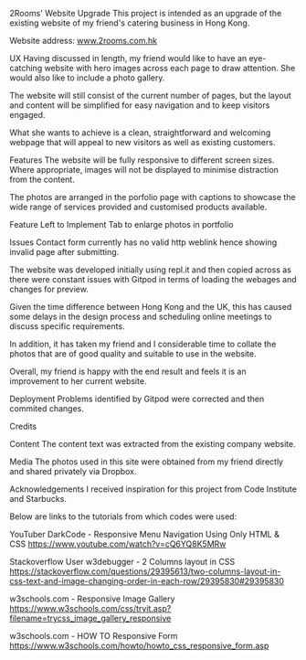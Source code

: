 2Rooms' Website Upgrade
This project is intended as an upgrade of the existing website of my friend's catering business in Hong Kong.

Website address: www.2rooms.com.hk

UX
Having discussed in length, my friend would like to have an eye-catching website with hero images across each page to draw attention. She would also like to include a photo gallery.

The website will still consist of the current number of pages, but the layout and content will be simplified for easy navigation and to keep visitors engaged.

What she wants to achieve is a clean, straightforward and welcoming webpage that will appeal to new visitors as well as existing customers.

Features
The website will be fully responsive to different screen sizes. Where appropriate, images will not be displayed to minimise distraction from the content.

The photos are arranged in the porfolio page with captions to showcase the wide range of services provided and customised products available.

Feature Left to Implement
Tab to enlarge photos in portfolio

Issues
Contact form currently has no valid http weblink hence showing invalid page after submitting.

The website was developed initially using repl.it and then copied across as there were constant issues with Gitpod in terms of loading the webages and changes for preview.

Given the time difference between Hong Kong and the UK, this has caused some delays in the design process and scheduling online meetings to discuss specific requirements.

In addition, it has taken my friend and I considerable time to collate the photos that are of good quality and suitable to use in the website.

Overall, my friend is happy with the end result and feels it is an improvement to her current website.

Deployment
Problems identified by Gitpod were corrected and then commited changes. 

Credits

Content
The content text was extracted from the existing company website.

Media
The photos used in this site were obtained from my friend directly and shared privately via Dropbox.

Acknowledgements
I received inspiration for this project from Code Institute and Starbucks.

Below are links to the tutorials from which codes were used:

YouTuber DarkCode - Responsive Menu Navigation Using Only HTML & CSS
https://www.youtube.com/watch?v=cQ6YQ8K5MRw

Stackoverflow User w3debugger - 2 Columns layout in CSS
https://stackoverflow.com/questions/29395613/two-columns-layout-in-css-text-and-image-changing-order-in-each-row/29395830#29395830

w3schools.com - Responsive Image Gallery
https://www.w3schools.com/css/tryit.asp?filename=trycss_image_gallery_responsive

w3schools.com - HOW TO Responsive Form
https://www.w3schools.com/howto/howto_css_responsive_form.asp